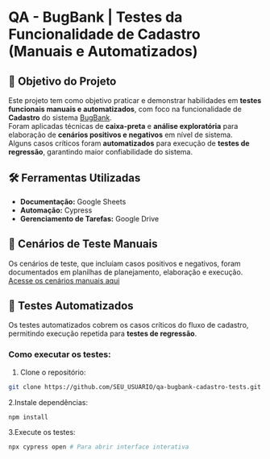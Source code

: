 # QA - BugBank | Testes da Funcionalidade de Cadastro (Manuais e Automatizados)

## 🎯 Objetivo do Projeto
Este projeto tem como objetivo praticar e demonstrar habilidades em **testes funcionais manuais e automatizados**, com foco na funcionalidade de **Cadastro** do sistema [BugBank](https://bugbank.netlify.app/).  
Foram aplicadas técnicas de **caixa-preta** e **análise exploratória** para elaboração de **cenários positivos e negativos** em nível de sistema.  
Alguns casos críticos foram **automatizados** para execução de **testes de regressão**, garantindo maior confiabilidade do sistema.

## 🛠️ Ferramentas Utilizadas
- **Documentação:** Google Sheets  
- **Automação:** Cypress 
- **Gerenciamento de Tarefas:** Google Drive     

## 📝 Cenários de Teste Manuais
Os cenários de teste, que incluíam casos positivos e negativos, foram documentados em planilhas de planejamento, elaboração e execução. 
[Acesse os cenários manuais aqui](https://drive.google.com/drive/folders/1CDA3zUxbPPMJA5HniMCs9cKQWxA-vgEa?usp=sharing)

## 🤖 Testes Automatizados
Os testes automatizados cobrem os casos críticos do fluxo de cadastro, permitindo execução repetida para **testes de regressão**.  
### Como executar os testes:
1. Clone o repositório:  
```bash
git clone https://github.com/SEU_USUARIO/qa-bugbank-cadastro-tests.git
```
2.Instale dependências:
```bash
npm install
```
3.Execute os testes:
```bash
npx cypress open # Para abrir interface interativa
```


